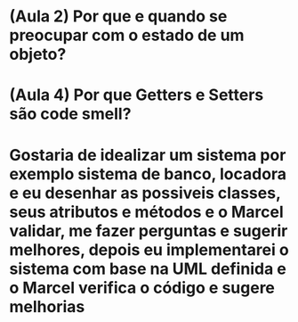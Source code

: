 # (Aula 2) Por que e quando se preocupar com o estado de um objeto?

# (Aula 4) Por que Getters e Setters são code smell?

# Gostaria de idealizar um sistema por exemplo sistema de banco, locadora e eu desenhar as possiveis classes, seus atributos e métodos e o Marcel validar, me fazer perguntas e sugerir melhores, depois eu implementarei o sistema com base na UML definida e o Marcel verifica o código e sugere melhorias



